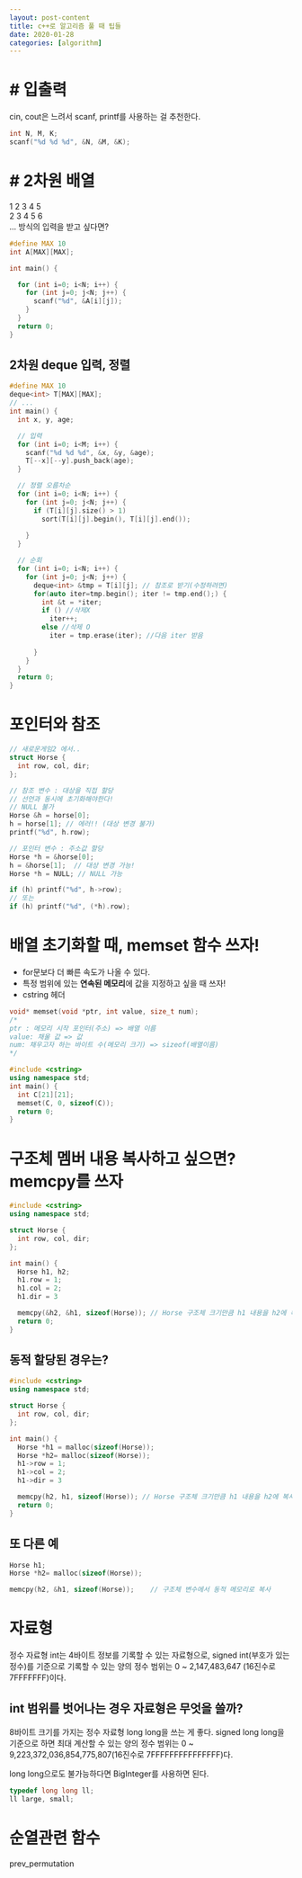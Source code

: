 ```yaml
---
layout: post-content
title: c++로 알고리즘 풀 때 팁들
date: 2020-01-28
categories: [algorithm]
---
```


# # 입출력
cin, cout은 느려서 scanf, printf를 사용하는 걸 추천한다.

```cpp
int N, M, K;
scanf("%d %d %d", &N, &M, &K);
```

# # 2차원 배열

1 2 3 4 5 <br/>
2 3 4 5 6 <br/>
... 방식의 입력을 받고 싶다면?

```cpp
#define MAX 10
int A[MAX][MAX];

int main() {

  for (int i=0; i<N; i++) {
    for (int j=0; j<N; j++) {
      scanf("%d", &A[i][j]);
    }
  }
  return 0;
}
```

## 2차원 deque 입력, 정렬
```cpp
#define MAX 10
deque<int> T[MAX][MAX];
// ...
int main() {
  int x, y, age;

  // 입력
  for (int i=0; i<M; i++) {
    scanf("%d %d %d", &x, &y, &age);
    T[--x][--y].push_back(age);
  }

  // 정렬 오름차순
  for (int i=0; i<N; i++) {
    for (int j=0; j<N; j++) {
      if (T[i][j].size() > 1)
        sort(T[i][j].begin(), T[i][j].end());
	  
    }
  }

  // 순회
  for (int i=0; i<N; i++) {
    for (int j=0; j<N; j++) {
      deque<int> &tmp = T[i][j]; // 참조로 받기(수정하려면)
      for(auto iter=tmp.begin(); iter != tmp.end();) {
        int &t = *iter;
        if () //삭제X
          iter++;
        else //삭제 O
          iter = tmp.erase(iter); //다음 iter 받음
		  
      }
    }
  }
  return 0;
}
```

# 포인터와 참조

```cpp
// 새로운게임2 에서..
struct Horse {
  int row, col, dir;
};

// 참조 변수 : 대상을 직접 할당
// 선언과 동시에 초기화해야한다! 
// NULL 불가
Horse &h = horse[0]; 
h = horse[1]; // 에러!! (대상 변경 불가)
printf("%d", h.row);

// 포인터 변수 : 주소값 할당
Horse *h = &horse[0]; 
h = &horse[1];  // 대상 변경 가능!
Horse *h = NULL; // NULL 가능

if (h) printf("%d", h->row);
// 또는
if (h) printf("%d", (*h).row);
```

# 배열 초기화할 때, memset 함수 쓰자!
- for문보다 더 빠른 속도가 나올 수 있다.
- 특정 범위에 있는 **연속된 메모리**에 값을 지정하고 싶을 때 쓰자!
- cstring 헤더
```cpp
void* memset(void *ptr, int value, size_t num);
/*
ptr : 메모리 시작 포인터(주소) => 배열 이름
value: 채울 값 => 값
num: 채우고자 하는 바이트 수(메모리 크기) => sizeof(배열이름)
*/
```

```cpp
#include <cstring>
using namespace std;
int main() {
  int C[21][21];
  memset(C, 0, sizeof(C)); 
  return 0;
}
```

# 구조체 멤버 내용 복사하고 싶으면? memcpy를 쓰자

```cpp
#include <cstring>
using namespace std;

struct Horse {
  int row, col, dir;
};

int main() {
  Horse h1, h2;
  h1.row = 1;
  h1.col = 2;
  h1.dir = 3

  memcpy(&h2, &h1, sizeof(Horse)); // Horse 구조체 크기만큼 h1 내용을 h2에 복사
  return 0;
}
```

## 동적 할당된 경우는?
```cpp
#include <cstring>
using namespace std;

struct Horse {
  int row, col, dir;
};

int main() {
  Horse *h1 = malloc(sizeof(Horse));
  Horse *h2= malloc(sizeof(Horse));
  h1->row = 1;
  h1->col = 2;
  h1->dir = 3

  memcpy(h2, h1, sizeof(Horse)); // Horse 구조체 크기만큼 h1 내용을 h2에 복사
  return 0;
}
```

## 또 다른 예
```cpp
Horse h1;
Horse *h2= malloc(sizeof(Horse));

memcpy(h2, &h1, sizeof(Horse));    // 구조체 변수에서 동적 메모리로 복사
```

# 자료형
정수 자료형 int는 4바이트 정보를 기록할 수 있는 자료형으로, signed int(부호가 있는 정수)를 기준으로 기록할 수 있는 양의 정수 범위는 0 ~ 2,147,483,647 (16진수로 7FFFFFFF)이다. 

## int 범위를 벗어나는 경우 자료형은 무엇을 쓸까?
8바이트 크기를 가지는 정수 자료형 long long을 쓰는 게 좋다. signed long long을 기준으로 하면 최대 계산할 수 있는 양의 정수 범위는  0 ~ 9,223,372,036,854,775,807(16진수로 7FFFFFFFFFFFFFFF)다.

long long으로도 불가능하다면 BigInteger를 사용하면 된다.
```cpp
typedef long long ll;
ll large, small;

```

# 순열관련 함수
prev_permutation